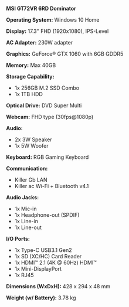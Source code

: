 **MSI GT72VR 6RD Dominator**  

**Operating System:** Windows 10 Home

**Display:** 17.3" FHD (1920x1080), IPS-Level

**AC Adapter:** 230W adapter

**Graphics:** GeForce® GTX 1060 with 6GB GDDR5

**Memory:** Max 40GB

**Storage Capability:**
- 1x 256GB M.2 SSD Combo
- 1x 1TB HDD

**Optical Drive:** DVD Super Multi

**Webcam:** FHD type (30fps@1080p)

**Audio:**
- 2x 3W Speaker
- 1x 5W Woofer

**Keyboard:** RGB Gaming Keyboard

**Communication:**
- Killer Gb LAN
- Killer ac Wi-Fi + Bluetooth v4.1

**Audio Jacks:**
- 1x Mic-in
- 1x Headphone-out (SPDIF)
- 1x Line-in
- 1x Line-out

**I/O Ports:**
- 1x Type-C USB3.1 Gen2
- 1x SD (XC/HC) Card Reader
- 1x HDMI™ 2.1 (4K @ 60Hz) HDMI™
- 1x Mini-DisplayPort
- 1x RJ45

**Dimensions (WxDxH):** 428 x 294 x 48 mm

**Weight (w/ Battery):** 3.78 kg
